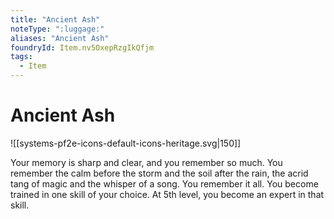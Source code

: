 ```yaml
---
title: "Ancient Ash"
noteType: ":luggage:"
aliases: "Ancient Ash"
foundryId: Item.nv5OxepRzgIkQfjm
tags:
  - Item
---
```


# Ancient Ash
![[systems-pf2e-icons-default-icons-heritage.svg|150]]

Your memory is sharp and clear, and you remember so much. You remember the calm before the storm and the soil after the rain, the acrid tang of magic and the whisper of a song. You remember it all. You become trained in one skill of your choice. At 5th level, you become an expert in that skill.
